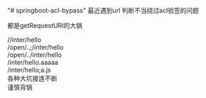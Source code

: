 "# springboot-acl-bypass" 
最近遇到url  判断不当绕过acl验签的问题

都是getRequestURI的大锅

//inter/hello  
/open/..;/inter/hello  
/open/../inter/hello  
/inter/hello.aaaaa  
/inter/hello;a.js  
各种大坑接连不断  
谨慎背锅  
